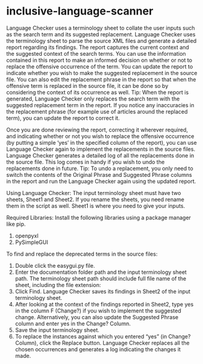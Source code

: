 # inclusive-language-scanner

Language Checker uses a terminology sheet to collate the user inputs such as the search term and its suggested replacement. Language Checker uses the terminology sheet to parse the source XML files and generate a detailed report regarding its findings. The report captures the current context and the suggested context of the search terms. You can use the information contained in this report to make an informed decision on whether or not to replace the offensive occurrence of the term. You can update the report to indicate whether you wish to make the suggested replacement in the source file. You can also edit the replacement phrase in the report so that when the offensive term is replaced in the source file, it can be done so by considering the context of its occurrence as well. 
Tip: When the report is generated, Language Checker only replaces the search term with the suggested replacement term in the report. If you notice any inaccuracies in the replacement phrase (for example use of articles around the replaced term), you can update the report to correct it.

Once you are done reviewing the report, correcting it wherever required, and indicating whether or not you wish to replace the offensive occurrence (by putting a simple ‘yes’ in the specified column of the report), you can use Language Checker again to implement the replacements in the source files. Language Checker generates a detailed log of all the replacements done in the source file. This log comes in handy if you wish to undo the replacements done in future. 
Tip: To undo a replacement, you only need to switch the contents of the Original Phrase and Suggested Phrase columns in the report and run the Language Checker again using the updated report.

Using Language Checker:
The input terminology sheet must have two sheets, Sheet1 and Sheet2. If you rename the sheets, you need rename them in the script as well. Sheet1 is where you need to give your inputs.

Required Libraries:
Install the following libraries using a package manager like pip.
1. openpyxl
2. PySimpleGUI

 To find and replace the deprecated terms in the source files:
1.	Double click the easygui.py file.
2.	Enter the documentation folder path and the input terminology sheet path. The terminology sheet path should include full file name of the sheet, including the file extension:
3.	Click Find. Language Checker saves its findings in Sheet2 of the input terminology sheet.
4.	After looking at the context of the findings reported in Sheet2, type yes in the column F (Change?) if you wish to implement the suggested change. Alternatively, you can also update the Suggested Phrase column and enter yes in the Change? Column. 
5.	Save the input terminology sheet.
6.	To replace the instances against which you entered “yes” (in Change? Column), click the Replace button.
Language Checker replaces all the chosen occurrences and generates a log indicating the changes it made.
